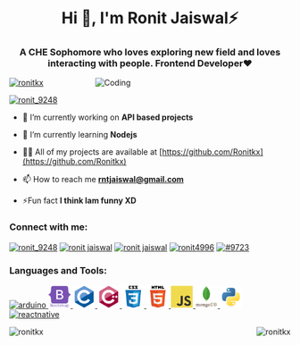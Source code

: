 <h1 align="center">Hi 👋, I'm Ronit Jaiswal⚡</h1>
<h3 align="center">A CHE Sophomore who loves exploring new field and loves interacting with people. Frontend Developer❤️</h3>
<img align="right" alt="Coding" width="350" src="https://media-exp1.licdn.com/dms/image/C4E12AQHhfpP2slLoXw/article-cover_image-shrink_600_2000/0/1578791251071?e=1658361600&v=beta&t=rEc4uxW1497NG-23cfen3JZFDYbpNvXDu5v5OpFiMQw"

<p align="left"> <a href="https://github.com/ryo-ma/github-profile-trophy"><img src="https://github-profile-trophy.vercel.app/?username=ronitkx" alt="ronitkx" /></a> </p>

<p align="left"> <a href="https://twitter.com/ronit_9248" target="blank"><img src="https://img.shields.io/twitter/follow/ronit_9248?logo=twitter&style=for-the-badge" alt="ronit_9248" /></a> </p>

- 🔭 I’m currently working on **API based projects**

- 🌱 I’m currently learning **Nodejs**

- 👨‍💻 All of my projects are available at [https://github.com/Ronitkx](https://github.com/Ronitkx)

- 📫 How to reach me **rntjaiswal@gmail.com**

- ⚡Fun fact **I think Iam funny XD**

<h3 align="left">Connect with me:</h3>
<p align="left">
<a href="https://twitter.com/Ronit_9248" target="blank"><img align="center" src="https://raw.githubusercontent.com/rahuldkjain/github-profile-readme-generator/master/src/images/icons/Social/twitter.svg" alt="ronit_9248" height="30" width="40" /></a>
<a href="https://linkedin.com/in/ronit jaiswal" target="blank"><img align="center" src="https://raw.githubusercontent.com/rahuldkjain/github-profile-readme-generator/master/src/images/icons/Social/linked-in-alt.svg" alt="ronit jaiswal" height="30" width="40" /></a>
<a href="https://fb.com/ronit jaiswal" target="blank"><img align="center" src="https://raw.githubusercontent.com/rahuldkjain/github-profile-readme-generator/master/src/images/icons/Social/facebook.svg" alt="ronit jaiswal" height="30" width="40" /></a>
<a href="https://instagram.com/ronit4996" target="blank"><img align="center" src="https://raw.githubusercontent.com/rahuldkjain/github-profile-readme-generator/master/src/images/icons/Social/instagram.svg" alt="ronit4996" height="30" width="40" /></a>
<a href="https://discord.gg/#9723" target="blank"><img align="center" src="https://raw.githubusercontent.com/rahuldkjain/github-profile-readme-generator/master/src/images/icons/Social/discord.svg" alt="#9723" height="30" width="40" /></a>
</p>

<h3 align="left">Languages and Tools:</h3>
<p align="left"> <a href="https://www.arduino.cc/" target="_blank" rel="noreferrer"> <img src="https://cdn.worldvectorlogo.com/logos/arduino-1.svg" alt="arduino" width="40" height="40"/> </a> <a href="https://getbootstrap.com" target="_blank" rel="noreferrer"> <img src="https://raw.githubusercontent.com/devicons/devicon/master/icons/bootstrap/bootstrap-plain-wordmark.svg" alt="bootstrap" width="40" height="40"/> </a> <a href="https://www.cprogramming.com/" target="_blank" rel="noreferrer"> <img src="https://raw.githubusercontent.com/devicons/devicon/master/icons/c/c-original.svg" alt="c" width="40" height="40"/> </a> <a href="https://www.w3schools.com/cpp/" target="_blank" rel="noreferrer"> <img src="https://raw.githubusercontent.com/devicons/devicon/master/icons/cplusplus/cplusplus-original.svg" alt="cplusplus" width="40" height="40"/> </a> <a href="https://www.w3schools.com/css/" target="_blank" rel="noreferrer"> <img src="https://raw.githubusercontent.com/devicons/devicon/master/icons/css3/css3-original-wordmark.svg" alt="css3" width="40" height="40"/> </a> <a href="https://www.w3.org/html/" target="_blank" rel="noreferrer"> <img src="https://raw.githubusercontent.com/devicons/devicon/master/icons/html5/html5-original-wordmark.svg" alt="html5" width="40" height="40"/> </a> <a href="https://developer.mozilla.org/en-US/docs/Web/JavaScript" target="_blank" rel="noreferrer"> <img src="https://raw.githubusercontent.com/devicons/devicon/master/icons/javascript/javascript-original.svg" alt="javascript" width="40" height="40"/> </a> <a href="https://www.mongodb.com/" target="_blank" rel="noreferrer"> <img src="https://raw.githubusercontent.com/devicons/devicon/master/icons/mongodb/mongodb-original-wordmark.svg" alt="mongodb" width="40" height="40"/> </a> <a href="https://www.python.org" target="_blank" rel="noreferrer"> <img src="https://raw.githubusercontent.com/devicons/devicon/master/icons/python/python-original.svg" alt="python" width="40" height="40"/> </a> <a href="https://reactnative.dev/" target="_blank" rel="noreferrer"> <img src="https://reactnative.dev/img/header_logo.svg" alt="reactnative" width="40" height="40"/> </a> </p>

<p><img align="left" src="https://github-readme-stats.vercel.app/api/top-langs?username=ronitkx&show_icons=true&locale=en&layout=compact" alt="ronitkx" /></p>

<p>&nbsp;<img align="right" src="https://github-readme-stats.vercel.app/api?username=ronitkx&show_icons=true&locale=en" alt="ronitkx" /></p>
